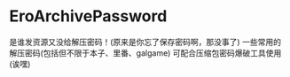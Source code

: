 # EroArchivePassword
是谁发资源又没给解压密码！(原来是你忘了保存密码啊，那没事了)
一些常用的解压密码(包括但不限于本子、里番、galgame)
可配合压缩包密码爆破工具使用(诶嘿)